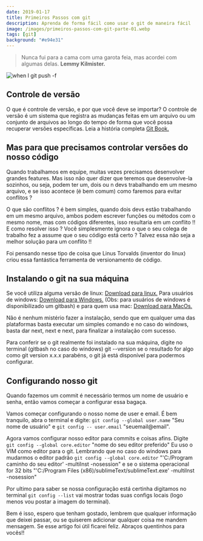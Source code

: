 ```yaml
---
date: 2019-01-17
title: Primeiros Passos com git
description: Aprenda de forma fácil como usar o git de maneira fácil
image: /images/primeiros-passos-com-git-parte-01.webp
tags: [git]
background: "#e94e31"
---
```


> Nunca fui para a cama com uma garota feia, mas acordei com algumas delas. **Lemmy Kilmister.**

![when I git push -f](/images/primeiros-passos-com-git-parte-01.webp)

## Controle de versão

O que é controle de versão, e por que você deve se importar? O controle de versão é um sistema que registra as mudanças feitas em um arquivo ou um conjunto de arquivos ao longo do tempo de forma que você possa recuperar versões específicas. Leia a história completa [Git Book.](https://git-scm.com/book/pt-br/v1/Primeiros-passos-Sobre-Controle-de-Vers%C3%A3o)

## Mas para que precisamos controlar versões do nosso código

Quando trabalhamos em equipe, muitas vezes precisamos desenvolver grandes features. Mas isso não quer dizer que teremos que desenvolve-la sozinhos, ou seja, podem ter um, dois ou n devs trabalhando em um mesmo arquivo, e se isso acontece (é bem comum) como faremos para evitar conflitos ?

O que são conflitos ? é bem simples, quando dois devs estão trabalhando em um mesmo arquivo, ambos podem escrever funções ou métodos com o mesmo nome, mas com códigos diferentes, isso resultaria em um conflito !! E como resolver isso ? Você simplesmente ignora o que o seu colega de trabalho fez a assume que o seu código está certo ? Talvez essa não seja a melhor solução para um conflito !!

Foi pensando nesse tipo de coisa que Linus Torvalds (inventor do linux) criou essa fantástica ferramenta de versionamento de código.

## Instalando o git na sua máquina

Se você utiliza alguma versão de linux: [Download para linux.](https://git-scm.com/download/linux) Para usuários de windows: [Download para Windows.](https://git-scm.com/download/win) (Obs: para usuários de windows é disponibilizado um gitbash) e para quem usa mac: [Download para MacOs.](https://git-scm.com/download/mac)

Não é nenhum mistério fazer a instalação, sendo que em qualquer uma das plataformas basta executar um simples comando e no caso do windows, basta dar next, next e next, para finalizar a instalação com sucesso.

Para conferir se o git realmente foi instalado na sua máquina, digite no terminal (gitbash no caso do windows) git --version se o resultado for algo como git version x.x.x parabéns, o git já está disponível para podermos configurar.

## Configurando nosso git

Quando fazemos um commit é necessário termos um nome de usuário e senha, então vamos começar a configurar essa bagaça.

Vamos começar configurando o nosso nome de user e email. É bem tranquilo, abra o terminal e digite: `git config --global user.name` "Seu nome de usuário" e `git config -- user.email` "seuemail@email".

Agora vamos configurar nosso editor para commits e coisas afins. Digite `git config --global core.editor` "nome do seu editor preferido" Eu uso o VIM como editor para o git. Lembrando que no caso do windows para mudarmos o editor padrão `git config --global core.editor` "'C:/Program caminho do seu editor' -multiInst -nosession" e se o sistema operacional for 32 bits "'C:/Program Files (x86)/sublimeText/sublimeText.exe' -multiInst -nosession"

Por ultimo para saber se nossa configuração está certinha digitamos no terminal `git config --list` vai mostrar todas suas configs locais (logo menos vou postar a imagem do terminal).

Bem é isso, espero que tenham gostado, lembrem que qualquer informação que deixei passar, ou se quiserem adicionar qualquer coisa me mandem mensagem. Se esse artigo foi útil ficarei feliz. Abraços quentinhos para vocês!!
